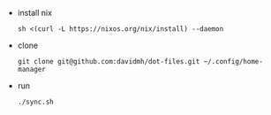 * install nix

  ```shell
  sh <(curl -L https://nixos.org/nix/install) --daemon
  ```

* clone

  ```shell
  git clone git@github.com:davidmh/dot-files.git ~/.config/home-manager
  ```

* run

  ```shell
  ./sync.sh
  ```
